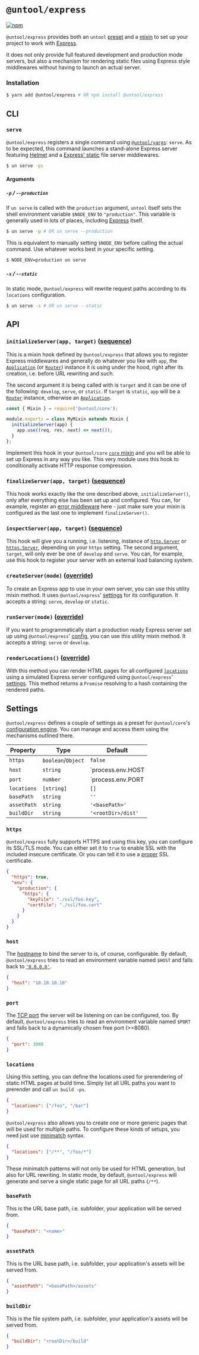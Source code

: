 # `@untool/express`

[![npm](https://img.shields.io/npm/v/@untool%2Fexpress.svg)](https://www.npmjs.com/package/@untool%2Fexpress)

`@untool/express` provides both an `untool` [preset](https://github.com/untool/untool/blob/master/packages/core/README.md#presets) and a [mixin](https://github.com/untool/untool/blob/master/packages/core/README.md#mixins) to set up your project to work with [Express](https://expressjs.com).

It does not only provide full featured development and production mode servers, but also a mechanism for rendering static files using Express style middlewares without having to launch an actual server.

### Installation

```bash
$ yarn add @untool/express # OR npm install @untool/express
```

## CLI

### `serve`

`@untool/express` registers a single command using [`@untool/yargs`](https://github.com/untool/untool/blob/master/packages/yargs/README.md#registercommandsyargs-pipe): `serve`. As to be expected, this command launches a stand-alone Express server featuring [Helmet](https://helmetjs.github.io) and a [Express' static](https://expressjs.com/en/4x/api.html#express.static) file server middlewares.

```bash
$ un serve -ps
```

#### Arguments

##### `-p` / `--production`

If `un serve` is called with the `production` argument, `untool` itself sets the shell environment variable `$NODE_ENV` to `"production"`. This variable is generally used in lots of places, including [Express](https://expressjs.com/en/advanced/best-practice-performance.html) itself.

```bash
$ un serve -p # OR un serve --production
```

This is equivalent to manually setting `$NODE_ENV` before calling the actual command. Use whatever works best in your specific setting.

```bash
$ NODE_ENV=production un serve
```

##### `-s` / `--static`

In static mode, `@untool/express` will rewrite request paths according to its `locations` configuration.

```bash
$ un serve -s # OR un serve --static
```

## API

### `initializeServer(app, target)` ([sequence](https://github.com/untool/mixinable/blob/master/README.md#defineparallel))

This is a mixin hook defined by `@untool/express` that allows you to register Express middlewares and generally do whatever you like with `app`, the [`Application`](https://expressjs.com/en/api.html#app) (or [`Router`](https://expressjs.com/en/api.html#router)) instance it is using under the hood, right after its creation, i.e. before URL rewriting and such.

The second argument it is being called with is `target` and it can be one of the following: `develop`, `serve`, or `static`. If `target` is `static`, `app` will be a [`Router`](https://expressjs.com/en/api.html#router) instance, otherwise an [`Application`](https://expressjs.com/en/api.html#app).

```javascript
const { Mixin } = require('@untool/core');

module.exports = class MyMixin extends Mixin {
  initializeServer(app) {
    app.use((req, res, next) => next());
  }
};
```

Implement this hook in your `@untool/core` [`core` mixin](https://github.com/untool/untool/blob/master/packages/core/README.md#mixins) and you will be able to set up Express in any way you like. This very module uses this hook to conditionally activate HTTP response compression.

### `finalizeServer(app, target)` ([sequence](https://github.com/untool/mixinable/blob/master/README.md#defineparallel))

This hook works exactly like the one described above, `initializeServer()`, only after everything else has been set up and configured. You can, for example, register an [error middleware](https://expressjs.com/en/guide/error-handling.html) here - just make sure your mixin is configured as the last one to implement `finalizeServer()`.

### `inspectServer(app, target)` ([sequence](https://github.com/untool/mixinable/blob/master/README.md#defineparallel))

This hook will give you a running, i.e. listening, instance of [`http.Server`](https://nodejs.org/api/http.html#http_class_http_server) or [`https.Server`](https://nodejs.org/api/https.html#https_class_https_server), depending on your `https` setting. The second argument, `target`, will only ever be one of `develop` and `serve`. You can, for example, use this hook to register your server with an external load balancing system.

### `createServer(mode)` ([override](https://github.com/untool/mixinable/blob/master/README.md#defineoverride))

To create an Express app to use in your own server, you can use this utility mixin method. It uses `@untool/express`' [settings](https://github.com/untool/untool/blob/master/packages/express/README.md#settings) for its configuration. It accepts a string: `serve`, `develop` or `static`.

### `runServer(mode)` ([override](https://github.com/untool/mixinable/blob/master/README.md#defineoverride))

If you want to programmatically start a production ready Express server set up using `@untool/express`' [config](https://github.com/untool/untool/blob/master/packages/express/README.md#settings), you can use this utility mixin method. It accepts a string: `serve` or `develop`.

### `renderLocations()` ([override](https://github.com/untool/mixinable/blob/master/README.md#defineoverride))

With this method you can render HTML pages for all configured [`locations`](https://github.com/untool/untool/blob/master/packages/express/README.md#locations) using a simulated Express server configured using `@untool/express`' [settings](https://github.com/untool/untool/blob/master/packages/express/README.md#settings). This method returns a `Promise` resolving to a hash containing the rendered paths.

## Settings

`@untool/express` defines a couple of settings as a preset for `@untool/core`'s [configuration engine](https://github.com/untool/untool/blob/master/packages/core/README.md#configuration). You can manage and access them using the mechanisms outlined there.

| Property    | Type               | Default                         |
| ----------- | ------------------ | ------------------------------- |
| `https`     | `boolean`/`Object` | `false`                         |
| `host`      | `string`           | `process.env.HOST || '0.0.0.0'` |
| `port`      | `number`           | `process.env.PORT || 8080`      |
| `locations` | `[string]`         | `[]`                            |
| `basePath`  | `string`           | `''`                            |
| `assetPath` | `string`           | `'<basePath>'`                  |
| `buildDir`  | `string`           | `'<rootDir>/dist'`              |

### `https`

`@untool/express` fully supports HTTPS and using this key, you can configure its SSL/TLS mode. You can either set it to `true` to enable SSL with the included insecure certificate. Or you can tell it to use a [proper](https://letsencrypt.org) SSL certificate.

```json
{
  "https": true,
  "env": {
    "production": {
      "https": {
        "keyFile": "./ssl/foo.key",
        "certFile": "./ssl/foo.cert"
      }
    }
  }
}
```

### `host`

The [hostname](https://en.wikipedia.org/wiki/Hostname) to bind the server to is, of course, configurable. By default, `@untool/express` tries to read an environment variable named `$HOST` and falls back to [`'0.0.0.0'`](https://en.wikipedia.org/wiki/0.0.0.0).

```json
{
  "host": "10.10.10.10"
}
```

### `port`

The [TCP port](https://en.wikipedia.org/wiki/Transmission_Control_Protocol#TCP_ports) the server will be listening on can be configured, too. By default, `@untool/express` tries to read an environment variable named `$PORT` and falls back to a dynamically chosen free port (>=8080).

```json
{
  "port": 3000
}
```

### `locations`

Using this setting, you can define the locations used for prerendering of static HTML pages at build time. Simply list all URL paths you want to prerender and call `un build -ps`.

```json
{
  "locations": ["/foo", "/bar"]
}
```

`@untool/express` also allows you to create one or more generic pages that will be used for multiple paths. To configure these kinds of setups, you need just use [minimatch](https://github.com/isaacs/minimatch) syntax.

```json
{
  "locations": ["/**", "/foo/*"]
}
```

These minimatch patterns will not only be used for HTML generation, but also for URL rewriting. In static mode, by default, `@untool/express` will generate and serve a single static page for all URL paths (`/**`).

### `basePath`

This is the URL base path, i.e. subfolder, your application will be served from.

```json
{
  "basePath": "<name>"
}
```

### `assetPath`

This is the URL base path, i.e. subfolder, your application's assets will be served from.

```json
{
  "assetPath": "<basePath>/assets"
}
```

### `buildDir`

This is the file system path, i.e. subfolder, your application's assets will be served from.

```json
{
  "buildDir": "<rootDir>/build"
}
```
